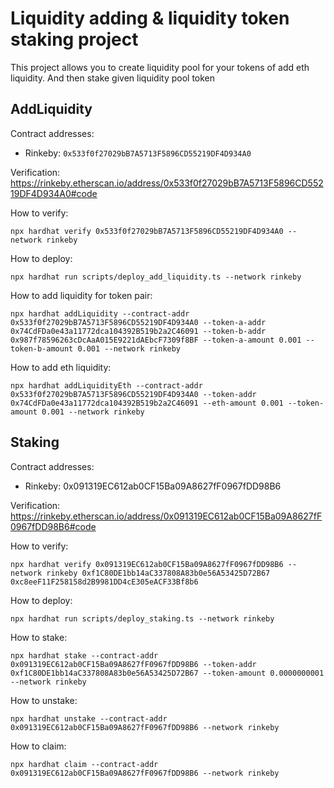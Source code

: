# Liquidity adding & liquidity token staking project

This project allows you to create liquidity pool for your tokens of add eth liquidity. And then stake given liquidity pool token

## AddLiquidity
Contract addresses:
  - Rinkeby: `0x533f0f27029bB7A5713F5896CD55219DF4D934A0`

Verification: https://rinkeby.etherscan.io/address/0x533f0f27029bB7A5713F5896CD55219DF4D934A0#code

How to verify:
```shell
npx hardhat verify 0x533f0f27029bB7A5713F5896CD55219DF4D934A0 --network rinkeby
```

How to deploy:
```shell
npx hardhat run scripts/deploy_add_liquidity.ts --network rinkeby
```

How to add liquidity for token pair:
```shell
npx hardhat addLiquidity --contract-addr 0x533f0f27029bB7A5713F5896CD55219DF4D934A0 --token-a-addr 0x74CdFDa0e43a11772dca104392B519b2a2C46091 --token-b-addr 0x987f78596263cDcAaA015E9221dAEbcF7309f8BF --token-a-amount 0.001 --token-b-amount 0.001 --network rinkeby
```

How to add eth liquidity:
```shell
npx hardhat addLiquidityEth --contract-addr 0x533f0f27029bB7A5713F5896CD55219DF4D934A0 --token-addr 0x74CdFDa0e43a11772dca104392B519b2a2C46091 --eth-amount 0.001 --token-amount 0.001 --network rinkeby
```


## Staking
Contract addresses:
 - Rinkeby: 0x091319EC612ab0CF15Ba09A8627fF0967fDD98B6

Verification: https://rinkeby.etherscan.io/address/0x091319EC612ab0CF15Ba09A8627fF0967fDD98B6#code

How to verify:
```shell
npx hardhat verify 0x091319EC612ab0CF15Ba09A8627fF0967fDD98B6 --network rinkeby 0xf1C80DE1bb14aC337808A83b0e56A53425D72B67 0xc8eeF11F258158d2B9981DD4cE305eACF33Bf8b6
```

How to deploy:
```shell
npx hardhat run scripts/deploy_staking.ts --network rinkeby
```

How to stake: 
```shell
npx hardhat stake --contract-addr 0x091319EC612ab0CF15Ba09A8627fF0967fDD98B6 --token-addr 0xf1C80DE1bb14aC337808A83b0e56A53425D72B67 --token-amount 0.0000000001 --network rinkeby
```

How to unstake: 
```shell
npx hardhat unstake --contract-addr 0x091319EC612ab0CF15Ba09A8627fF0967fDD98B6 --network rinkeby
```

How to claim: 
```shell
npx hardhat claim --contract-addr 0x091319EC612ab0CF15Ba09A8627fF0967fDD98B6 --network rinkeby
```